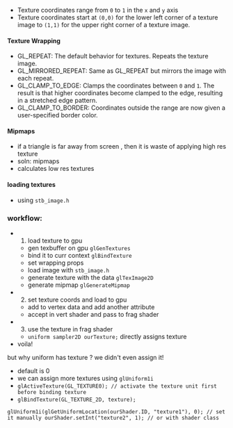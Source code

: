 - Texture coordinates range from `0` to `1` in the `x` and `y` axis
- Texture coordinates start at `(0,0)` for the lower left corner of a texture image to `(1,1)` for the upper right corner of a texture image.
#### Texture Wrapping

- GL_REPEAT: The default behavior for textures. Repeats the texture image.
- GL_MIRRORED_REPEAT: Same as GL_REPEAT but mirrors the image with each repeat.
- GL_CLAMP_TO_EDGE: Clamps the coordinates between `0` and `1`. The result is that higher coordinates become clamped to the edge, resulting in a stretched edge pattern.
- GL_CLAMP_TO_BORDER: Coordinates outside the range are now given a user-specified border color.
#### Mipmaps
- if a triangle is far away from screen , then it is waste of applying high res texture
- soln: mipmaps
- calculates low res textures 
#### loading textures
- using  `stb_image.h`

### workflow:
- 1. load texture to gpu
	- gen texbuffer on gpu `glGenTextures`
	- bind it to curr context `glBindTexture`
	- set wrapping props
	- load image with `stb_image.h`
	- generate texture with the data `glTexImage2D`
	- generate mipmap `glGenerateMipmap`
- 2. set texture coords and load to gpu
	- add to vertex data and add another attribute
	- accept in vert shader and pass to frag shader
- 3. use  the texture in frag shader
	-  `uniform sampler2D ourTexture;` directly assigns texture
- voila!

but why uniform has texture ? we didn't even assign it!
- default is 0
- we can assign more textures using `glUniform1i`
- `glActiveTexture(GL_TEXTURE0); // activate the texture unit first before binding texture`
- `glBindTexture(GL_TEXTURE_2D, texture);`
```
glUniform1i(glGetUniformLocation(ourShader.ID, "texture1"), 0); // set it manually ourShader.setInt("texture2", 1); // or with shader class
```


